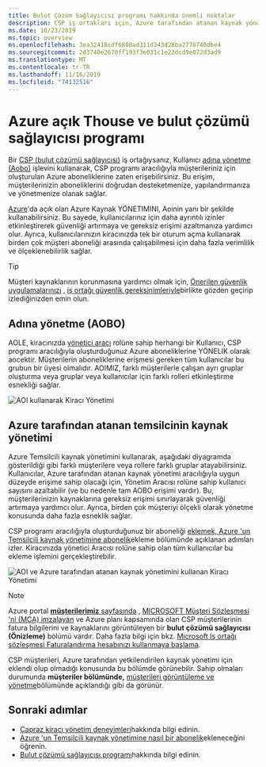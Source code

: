 ```yaml
---
title: Bulut Çözüm Sağlayıcısı programı hakkında önemli noktalar
description: CSP iş ortakları için, Azure tarafından atanan kaynak yönetimi, ayrıntılı izinleri etkinleştirerek güvenliğin ve denetimin artırılmasına yardımcı olur.
ms.date: 10/23/2019
ms.topic: overview
ms.openlocfilehash: 3ea32418cdf6808ad311d343d28ba2778740dbe4
ms.sourcegitcommit: 2d3740e2670ff193f3e031c1e22dcd9e072d3ad9
ms.translationtype: MT
ms.contentlocale: tr-TR
ms.lasthandoff: 11/16/2019
ms.locfileid: "74132516"
---
```

# <a name="azure-lighthouse-and-the-cloud-solution-provider-program"></a>Azure açık Thouse ve bulut çözümü sağlayıcısı programı

Bir [CSP (bulut çözümü sağlayıcısı)](https://docs.microsoft.com/partner-center/csp-overview) iş ortağıysanız, Kullanıcı [adına yönetme (Aobo)](https://channel9.msdn.com/Series/cspdev/Module-11-Admin-On-Behalf-Of-AOBO) işlevini kullanarak, CSP programı aracılığıyla müşterileriniz için oluşturulan Azure aboneliklerine zaten erişebilirsiniz. Bu erişim, müşterilerinizin aboneliklerini doğrudan desteketmenize, yapılandırmanıza ve yönetmenize olanak sağlar.

[Azure](../overview.md)'da açık olan Azure Kaynak YÖNETIMINI, Aoinin yanı bir şekilde kullanabilirsiniz. Bu sayede, kullanıcılarınız için daha ayrıntılı izinler etkinleştirerek güvenliği artırmaya ve gereksiz erişimi azaltmanıza yardımcı olur. Ayrıca, kullanıcılarınızın kiracınızda tek bir oturum açma kullanarak birden çok müşteri aboneliği arasında çalışabilmesi için daha fazla verimlilik ve ölçeklenebilirlik sağlar.

> [!TIP]
> Müşteri kaynaklarının korunmasına yardımcı olmak için, [Önerilen güvenlik uygulamalarınızı](recommended-security-practices.md) , [iş ortağı güvenlik gereksinimleriyle](https://docs.microsoft.com/partner-center/partner-security-requirements)birlikte gözden geçirip izlediğinizden emin olun.

## <a name="administer-on-behalf-of-aobo"></a>Adına yönetme (AOBO)

AOLE, kiracınızda [yönetici aracı](https://docs.microsoft.com/partner-center/permissions-overview#manage-commercial-transactions-in-partner-center-azure-ad-and-csp-roles) rolüne sahip herhangi bir Kullanıcı, CSP programı aracılığıyla oluşturduğunuz Azure aboneliklerine YÖNELIK olarak aocektir. Müşterilerin aboneliklerine erişmesi gereken tüm kullanıcılar bu grubun bir üyesi olmalıdır. AOIMIZ, farklı müşterilerle çalışan ayrı gruplar oluşturma veya gruplar veya kullanıcılar için farklı rolleri etkinleştirme esnekliği sağlar.

![AOI kullanarak Kiracı Yönetimi](../media/csp-1.jpg)

## <a name="azure-delegated-resource-management"></a>Azure tarafından atanan temsilcinin kaynak yönetimi

Azure Temsilcili kaynak yönetimini kullanarak, aşağıdaki diyagramda gösterildiği gibi farklı müşterilere veya rollere farklı gruplar atayabilirsiniz. Kullanıcılar, Azure tarafından atanan kaynak yönetimi aracılığıyla uygun düzeyde erişime sahip olacağı için, Yönetim Aracısı rolüne sahip kullanıcı sayısını azaltabilir (ve bu nedenle tam AOBO erişimi vardır). Bu, müşterilerinizin kaynaklarına gereksiz erişimi sınırlayarak güvenliği artırmaya yardımcı olur. Ayrıca, birden çok müşteriyi ölçekli olarak yönetme konusunda daha fazla esneklik sağlar.

CSP programı aracılığıyla oluşturduğunuz bir aboneliği [eklemek, Azure 'un Temsilcili kaynak yönetimine abonelik](../how-to/onboard-customer.md)ekleme bölümünde açıklanan adımları izler. Kiracınızda yönetici Aracısı rolüne sahip olan tüm kullanıcılar bu ekleme işlemini gerçekleştirebilir.

![AOI ve Azure tarafından atanan kaynak yönetimini kullanan Kiracı Yönetimi](../media/csp-2.jpg)

> [!NOTE]
> Azure portal [ **müşterilerimiz** sayfasında](../how-to/view-manage-customers.md) , [MICROSOFT Müşteri Sözleşmesi 'ni (MCA) imzalayan](https://docs.microsoft.com/partner-center/confirm-customer-agreement) ve Azure planı kapsamında olan CSP müşterilerinin fatura bilgilerini ve kaynaklarını görüntüleyen bir **bulut çözümü sağlayıcısı (Önizleme)** bölümü vardır. Daha fazla bilgi için bkz. [Microsoft Iş ortağı sözleşmesi Faturalandırma hesabınızı kullanmaya başlama](https://docs.microsoft.com/azure/billing/mpa-overview).
>
> CSP müşterileri, Azure tarafından yetkilendirilen kaynak yönetimi için eklendi olup olmadığı konusunda bu bölümde görünebilir. Sahip olmaları durumunda **müşteriler bölümünde,** [müşterileri görüntüleme ve yönetme](../how-to/view-manage-customers.md)bölümünde açıklandığı gibi da görünür.

## <a name="next-steps"></a>Sonraki adımlar

- [Çapraz kiracı yönetim deneyimleri](cross-tenant-management-experience.md)hakkında bilgi edinin.
- [Azure 'un Temsilcili kaynak yönetimine nasıl bir abonelik](../how-to/onboard-customer.md)ekleneceğini öğrenin.
- [Bulut çözümü sağlayıcısı programı](https://docs.microsoft.com/partner-center/csp-overview)hakkında bilgi edinin.

